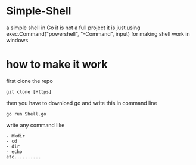 # Simple-Shell
a simple shell in Go it is not a full project it is just using exec.Command("powershell", "-Command", input) for making shell work in windows 

# how to make it work 

first clone the repo 

```
git clone [Https]
```

then you have to download go and write this in command line

```
go run Shell.go
```
write any command like 

    - Mkdir 
    - cd 
    - dir
    - echo 
    etc..........
